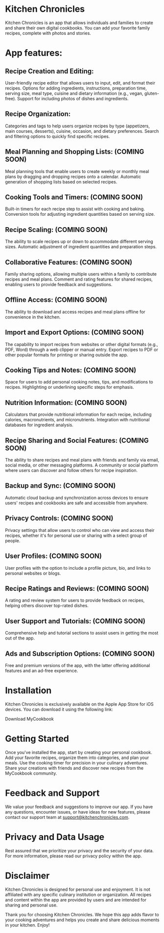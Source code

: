 #  Kitchen Chronicles

Kitchen Chronicles is an app that allows individuals and families to create and share their own digital cookbooks. You can add your favorite family recipes, complete with photos and stories.

# App features:

## Recipe Creation and Editing:

User-friendly recipe editor that allows users to input, edit, and format their recipes.
Options for adding ingredients, instructions, preparation time, serving size, meal type, cuisine and dietary information (e.g., vegan, gluten-free).
Support for including photos of dishes and ingredients.

## Recipe Organization:

Categories and tags to help users organize recipes by type (appetizers, main courses, desserts), cuisine, occasion, and dietary preferences.
Search and filtering options to quickly find specific recipes.

## Meal Planning and Shopping Lists: (COMING SOON)

Meal planning tools that enable users to create weekly or monthly meal plans by dragging and dropping recipes onto a calendar.
Automatic generation of shopping lists based on selected recipes.

## Cooking Tools and Timers: (COMING SOON)

Built-in timers for each recipe step to assist with cooking and baking.
Conversion tools for adjusting ingredient quantities based on serving size.

## Recipe Scaling: (COMING SOON)

The ability to scale recipes up or down to accommodate different serving sizes.
Automatic adjustment of ingredient quantities and preparation steps.

## Collaborative Features: (COMING SOON)

Family sharing options, allowing multiple users within a family to contribute recipes and meal plans.
Comment and rating features for shared recipes, enabling users to provide feedback and suggestions.

## Offline Access: (COMING SOON)

The ability to download and access recipes and meal plans offline for convenience in the kitchen.

## Import and Export Options: (COMING SOON)

The capability to import recipes from websites or other digital formats (e.g., PDF, Word) through a web clipper or manual entry.
Export recipes to PDF or other popular formats for printing or sharing outside the app.

## Cooking Tips and Notes: (COMING SOON)

Space for users to add personal cooking notes, tips, and modifications to recipes.
Highlighting or underlining specific steps for emphasis.

## Nutrition Information: (COMING SOON)

Calculators that provide nutritional information for each recipe, including calories, macronutrients, and micronutrients.
Integration with nutritional databases for ingredient analysis.

## Recipe Sharing and Social Features: (COMING SOON)

The ability to share recipes and meal plans with friends and family via email, social media, or other messaging platforms.
A community or social platform where users can discover and follow others for recipe inspiration.

## Backup and Sync: (COMING SOON)

Automatic cloud backup and synchronization across devices to ensure users' recipes and cookbooks are safe and accessible from anywhere.

## Privacy Controls: (COMING SOON)

Privacy settings that allow users to control who can view and access their recipes, whether it's for personal use or sharing with a select group of people.

## User Profiles: (COMING SOON)

User profiles with the option to include a profile picture, bio, and links to personal websites or blogs.

## Recipe Ratings and Reviews: (COMING SOON)

A rating and review system for users to provide feedback on recipes, helping others discover top-rated dishes.

## User Support and Tutorials: (COMING SOON)

Comprehensive help and tutorial sections to assist users in getting the most out of the app.

## Ads and Subscription Options: (COMING SOON)

Free and premium versions of the app, with the latter offering additional features and an ad-free experience.

# Installation
Kitchen Chronicles is exclusively available on the Apple App Store for iOS devices. You can download it using the following link:

Download MyCookbook

# Getting Started
Once you've installed the app, start by creating your personal cookbook. Add your favorite recipes, organize them into categories, and plan your meals. Use the cooking timer for precision in your culinary adventures. Share your creations with friends and discover new recipes from the MyCookbook community.

# Feedback and Support
We value your feedback and suggestions to improve our app. If you have any questions, encounter issues, or have ideas for new features, please contact our support team at support@kitchenchronicles.com.

# Privacy and Data Usage
Rest assured that we prioritize your privacy and the security of your data. For more information, please read our privacy policy within the app.

# Disclaimer
Kitchen Chronicles is designed for personal use and enjoyment. It is not affiliated with any specific culinary institution or organization. All recipes and content within the app are provided by users and are intended for sharing and personal use.

Thank you for choosing Kitchen Chronicles. We hope this app adds flavor to your cooking adventures and helps you create and share delicious moments in your kitchen. Enjoy!

